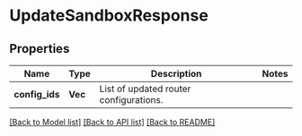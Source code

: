# UpdateSandboxResponse

## Properties

Name | Type | Description | Notes
------------ | ------------- | ------------- | -------------
**config_ids** | **Vec<String>** | List of updated router configurations. | 

[[Back to Model list]](../README.md#documentation-for-models) [[Back to API list]](../README.md#documentation-for-api-endpoints) [[Back to README]](../README.md)


